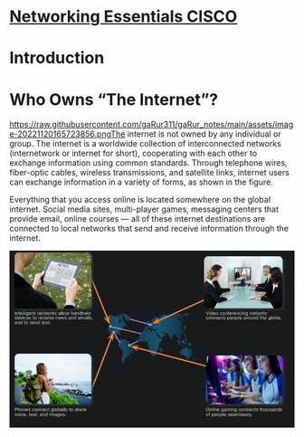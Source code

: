 # [**Networking Essentials CISCO**](https://skillsforall.com/course/networking-essentials?userLang=en-US)

<!-- https://raw.githubusercontent.com/gaRur311/gaRur_notes/main/assets/ -->

# Introduction

# Who Owns “The Internet”?

https://raw.githubusercontent.com/gaRur311/gaRur_notes/main/assets/image-20221120165723856.pngThe internet is not owned by any individual or group. The internet is a worldwide collection of interconnected networks (internetwork or internet for short), cooperating with each other to exchange information using common standards. Through telephone wires, fiber-optic cables, wireless transmissions, and satellite links, internet users can exchange information in a variety of forms, as shown in the figure.

Everything that you access online is located somewhere on the global internet. Social media sites, multi-player games, messaging centers that provide email, online courses — all of these internet destinations are connected to local networks that send and receive information through the internet.



![image-20221120172534961](https://raw.githubusercontent.com/gaRur311/gaRur_notes/main/assets/image-20221120165723856.png)
